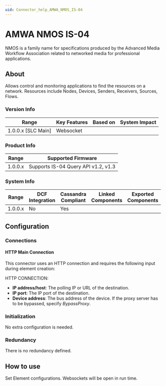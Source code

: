 ```yaml
---
uid: Connector_help_AMWA_NMOS_IS-04
---
```


# AMWA NMOS IS-04

NMOS is a family name for specifications produced by the Advanced Media Workflow Association related to networked media for professional applications.

## About

Allows control and monitoring applications to find the resources on a network. Resources include Nodes, Devices, Senders, Receivers, Sources, Flows.

### Version Info

| Range                | Key Features     | Based on     | System Impact     |
|----------------------|------------------|--------------|-------------------|
| 1.0.0.x \[SLC Main\] | Websocket        |              |                   |

### Product Info

| **Range** | **Supported Firmware**              |
|-----------|-------------------------------------|
| 1.0.0.x   | Supports IS-04 Query API v1.2, v1.3 |

### System Info

| Range     | DCF Integration     | Cassandra Compliant     | Linked Components     | Exported Components     |
|-----------|---------------------|-------------------------|-----------------------|-------------------------|
| 1.0.0.x   | No                  | Yes                     |                       |                         |

## Configuration

### Connections

#### HTTP Main Connection

This connector uses an HTTP connection and requires the following input during element creation:

HTTP CONNECTION:

- **IP address/host**: The polling IP or URL of the destination.
- **IP port**: The IP port of the destination.
- **Device address**: The bus address of the device. If the proxy server has to be bypassed, specify *BypassProxy*.

### Initialization

No extra configuration is needed.

### Redundancy

There is no redundancy defined.

## How to use

Set Element configurations. Websockets will be open in run time.
